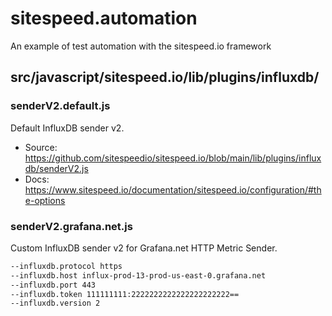 # sitespeed.automation
An example of test automation with the sitespeed.io framework

## src/javascript/sitespeed.io/lib/plugins/influxdb/

### senderV2.default.js
Default InfluxDB sender v2.
- Source: https://github.com/sitespeedio/sitespeed.io/blob/main/lib/plugins/influxdb/senderV2.js
- Docs: https://www.sitespeed.io/documentation/sitespeed.io/configuration/#the-options

### senderV2.grafana.net.js

Custom InfluxDB sender v2 for Grafana.net HTTP Metric Sender.

```bash
--influxdb.protocol https
--influxdb.host influx-prod-13-prod-us-east-0.grafana.net
--influxdb.port 443
--influxdb.token 111111111:2222222222222222222222==
--influxdb.version 2
```

